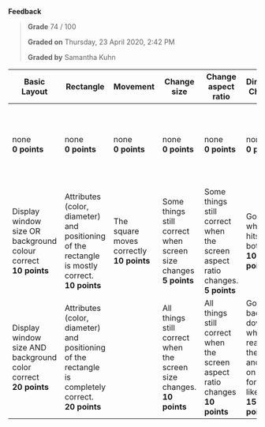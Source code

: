 **Feedback**

> **Grade** 74 / 100
>
> **Graded on** Thursday, 23 April 2020, 2:42 PM
>
> **Graded by** Samantha Kuhn

| Basic Layout | **Rectangle** | **Movement** | **Change size** | **Change aspect ratio** | **Direction Change** | **Start stop** | **Moves in steps** | **Errors** |
| --- | --- | --- | --- | --- | --- | --- | --- | --- |
| none<br>**0 points** | none<br>**0 points** | none<br>**0 points** | none<br>**0 points** | none<br>**0 points** | none<br>**0 points** | none<br>**0 points** | Major Error (including use of frameRate or delay)<br>**-20 points** |
| Display window size OR background colour correct<br>**10 points** | Attributes (color, diameter) and positioning of the rectangle is mostly correct.<br>**10 points** | The square moves correctly<br>**10 points** | Some things still correct when screen size changes<br>**5 points** | Some things still correct when the screen aspect ratio changes.<br>**5 points** | Goes up when it hits the bottom<br>**10 points** | starts and stops when space key is pressed<br>**5 points** | In some fashion<br>**4 points** | Error (including incorrect filename)<br>**-10 points** |
| Display window size AND background color correct<br>**20 points** | Attributes (color, diameter) and positioning of the rectangle is completely correct.<br>**20 points** |  | All things still correct when the screen size changes.<br>**10 points** | All things still correct when the screen aspect ratio changes<br>**10 points** | Goes back down when it reaches the top and goes on forever like this.<br>**15 points** |  | Correctly<br>**10 points** | Minor error<br>**-5 points** |

